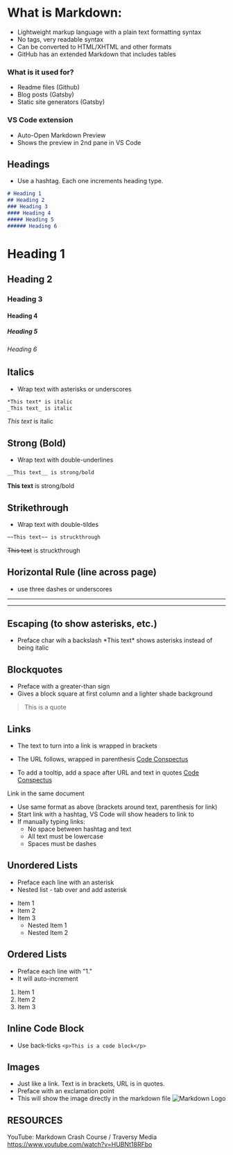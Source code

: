 # What is Markdown:

- Lightweight markup language with a plain text formatting syntax
- No tags, very readable syntax
- Can be converted to HTML/XHTML and other formats
- GitHub has an extended Markdown that includes tables

### What is it used for?

- Readme files (Github)
- Blog posts (Gatsby)
- Static site generators (Gatsby)

### VS Code extension

- Auto-Open Markdown Preview
- Shows the preview in 2nd pane in VS Code


## Headings

- Use a hashtag. Each one increments heading type.

```md
# Heading 1
## Heading 2
### Heading 3
#### Heading 4
##### Heading 5
###### Heading 6
```
# Heading 1
## Heading 2
### Heading 3
#### Heading 4
##### Heading 5
###### Heading 6

## Italics

- Wrap text with asterisks or underscores

```md
*This text* is italic
_This text_ is italic
```
*This text* is italic

## Strong (Bold)

- Wrap text with double-underlines

```md
__This text__ is strong/bold
```
__This text__ is strong/bold

## Strikethrough

- Wrap text with double-tildes

```md
~~This text~~ is struckthrough
```
~~This text~~ is struckthrough

## Horizontal Rule (line across page)
- use three dashes or underscores
---
___


## Escaping (to show asterisks, etc.)
- Preface char wih a backslash
\*This text\* shows asterisks instead of being italic


## Blockquotes
- Preface with a greater-than sign
- Gives a block square at first column and a lighter shade background
> This is a quote


## Links
- The text to turn into a link is wrapped in brackets
- The URL follows, wrapped in parenthesis
[Code Conspectus](https://vish213-code.netlify.app/)

- To add a tooltip, add a space after URL and text in quotes
[Code Conspectus](https://vish213-code.netlify.app/ "Code Conspectus")

Link in the same document
- Use same format as above (brackets around text, parenthesis for link)
- Start link with a hashtag, VS Code will show headers to link to
- If manually typing links:
    - No space between hashtag and text
    - All text must be lowercase
    - Spaces must be dashes


## Unordered Lists
- Preface each line with an asterisk
- Nested list - tab over and add asterisk
* Item 1
* Item 2
* Item 3
    * Nested Item 1
    * Nested Item 2


## Ordered Lists
- Preface each line with "1."
- It will auto-increment
1. Item 1
1. Item 2
1. Item 3


## Inline Code Block
- Use back-ticks
`<p>This is a code block</p>`


## Images
- Just like a link. Text is in brackets, URL is in quotes.
- Preface with an exclamation point
- This will show the image directly in the markdown file
![Markdown Logo](https://markdown-here.com/icon256.png)


## RESOURCES

YouTube: Markdown Crash Course / Traversy Media
https://www.youtube.com/watch?v=HUBNt18RFbo